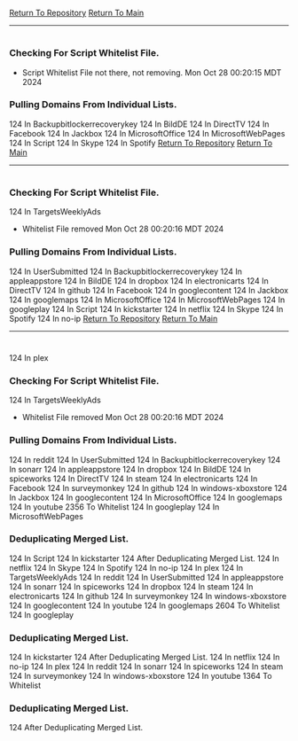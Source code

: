 [Return To Repository](https://github.com/DigitalWarrior/piholeparser/)
[Return To Main](https://github.com/DigitalWarrior/piholeparser/blob/master/RecentRunLogs/Mainlog.md)
____________________________________
# 
### Checking For Script Whitelist File.
* Script Whitelist File not there, not removing. Mon Oct 28 00:20:15 MDT 2024
### Pulling Domains From Individual Lists.
124 In Backupbitlockerrecoverykey
124 In BildDE
124 In DirectTV
124 In Facebook
124 In Jackbox
124 In MicrosoftOffice
124 In MicrosoftWebPages
124 In Script
124 In Skype
124 In Spotify
[Return To Repository](https://github.com/DigitalWarrior/piholeparser/)
[Return To Main](https://github.com/DigitalWarrior/piholeparser/blob/master/RecentRunLogs/Mainlog.md)
____________________________________
# 
### Checking For Script Whitelist File.
124 In TargetsWeeklyAds
* Whitelist File removed Mon Oct 28 00:20:16 MDT 2024
### Pulling Domains From Individual Lists.
124 In UserSubmitted
124 In Backupbitlockerrecoverykey
124 In appleappstore
124 In BildDE
124 In dropbox
124 In electronicarts
124 In DirectTV
124 In github
124 In Facebook
124 In googlecontent
124 In Jackbox
124 In googlemaps
124 In MicrosoftOffice
124 In MicrosoftWebPages
124 In googleplay
124 In Script
124 In kickstarter
124 In netflix
124 In Skype
124 In Spotify
124 In no-ip
[Return To Repository](https://github.com/DigitalWarrior/piholeparser/)
[Return To Main](https://github.com/DigitalWarrior/piholeparser/blob/master/RecentRunLogs/Mainlog.md)
____________________________________
# 
124 In plex
### Checking For Script Whitelist File.
124 In TargetsWeeklyAds
* Whitelist File removed Mon Oct 28 00:20:16 MDT 2024
### Pulling Domains From Individual Lists.
124 In reddit
124 In UserSubmitted
124 In Backupbitlockerrecoverykey
124 In sonarr
124 In appleappstore
124 In dropbox
124 In BildDE
124 In spiceworks
124 In DirectTV
124 In steam
124 In electronicarts
124 In Facebook
124 In surveymonkey
124 In github
124 In windows-xboxstore
124 In Jackbox
124 In googlecontent
124 In MicrosoftOffice
124 In googlemaps
124 In youtube
2356 To Whitelist
124 In googleplay
124 In MicrosoftWebPages
### Deduplicating Merged List.
124 In Script
124 In kickstarter
124 After Deduplicating Merged List.
124 In netflix
124 In Skype
124 In Spotify
124 In no-ip
124 In plex
124 In TargetsWeeklyAds
124 In reddit
124 In UserSubmitted
124 In appleappstore
124 In sonarr
124 In spiceworks
124 In dropbox
124 In steam
124 In electronicarts
124 In github
124 In surveymonkey
124 In windows-xboxstore
124 In googlecontent
124 In youtube
124 In googlemaps
2604 To Whitelist
124 In googleplay
### Deduplicating Merged List.
124 In kickstarter
124 After Deduplicating Merged List.
124 In netflix
124 In no-ip
124 In plex
124 In reddit
124 In sonarr
124 In spiceworks
124 In steam
124 In surveymonkey
124 In windows-xboxstore
124 In youtube
1364 To Whitelist
### Deduplicating Merged List.
124 After Deduplicating Merged List.
